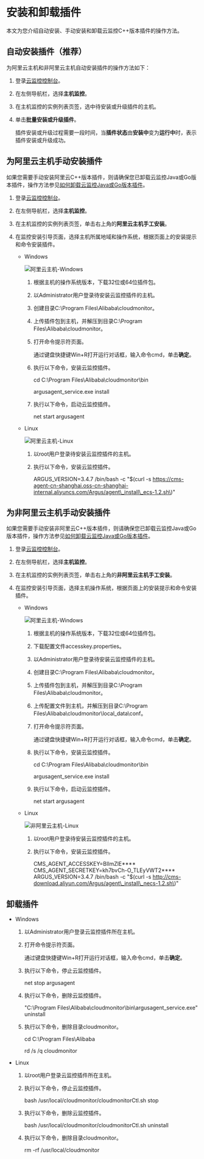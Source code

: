 # 安装和卸载插件

本文为您介绍自动安装、手动安装和卸载云监控C++版本插件的操作方法。

## 自动安装插件（推荐）

为阿里云主机和非阿里云主机自动安装插件的操作方法如下：

1.  登录[云监控控制台](https://cloudmonitor.console.aliyun.com)。

2.  在左侧导航栏，选择**主机监控**。

3.  在主机监控的实例列表页签，选中待安装或升级插件的主机。

4.  单击**批量安装或升级插件**。

    插件安装或升级过程需要一段时间，当**插件状态**由**安装中**变为**运行中**时，表示插件安装或升级成功。


## 为阿里云主机手动安装插件

如果您需要手动安装阿里云C++版本插件，则请确保您已卸载云监控Java或Go版本插件，操作方法参见[如何卸载云监控Java或Go版本插件]()。

1.  登录[云监控控制台](https://cloudmonitor.console.aliyun.com)。

2.  在左侧导航栏，选择**主机监控**。

3.  在主机监控的实例列表页签，单击右上角的**阿里云主机手工安装**。

4.  在监控安装引导页面，选择主机所属地域和操作系统，根据页面上的安装提示和命令安装插件。

    -   Windows

        ![阿里云主机-Windows](https://static-aliyun-doc.oss-cn-hangzhou.aliyuncs.com/assets/img/zh-CN/5585500061/p165759.png)

        1.  根据主机的操作系统版本，下载32位或64位插件包。
        2.  以Administrator用户登录待安装云监控插件的主机。
        3.  创建目录C:\\Program Files\\Alibaba\\cloudmonitor。
        4.  上传插件包到主机，并解压到目录C:\\Program Files\\Alibaba\\cloudmonitor。
        5.  打开命令提示符页面。

            通过键盘快捷键Win+R打开运行对话框，输入命令cmd，单击**确定**。

        6.  执行以下命令，安装云监控插件。

            cd C:\\Program Files\\Alibaba\\cloudmonitor\\bin

            argusagent\_service.exe install

        7.  执行以下命令，启动云监控插件。

            net start argusagent

    -   Linux

        ![阿里云主机-Linux](https://static-aliyun-doc.oss-cn-hangzhou.aliyuncs.com/assets/img/zh-CN/5585500061/p165763.png)

        1.  以root用户登录待安装云监控插件的主机。
        2.  执行以下命令，安装云监控插件。

            ARGUS\_VERSION=3.4.7 /bin/bash -c "$\(curl -s https://cms-agent-cn-shanghai.oss-cn-shanghai-internal.aliyuncs.com/Argus/agent\_install\_ecs-1.2.sh\)"


## 为非阿里云主机手动安装插件

如果您需要手动安装非阿里云C++版本插件，则请确保您已卸载云监控Java或Go版本插件，操作方法参见[如何卸载云监控Java或Go版本插件]()。

1.  登录[云监控控制台](https://cloudmonitor.console.aliyun.com)。

2.  在左侧导航栏，选择**主机监控**。

3.  在主机监控的实例列表页签，单击右上角的**非阿里云主机手工安装**。

4.  在监控安装引导页面，选择主机操作系统，根据页面上的安装提示和命令安装插件。

    -   Windows

        ![阿里云主机-Windows](https://static-aliyun-doc.oss-cn-hangzhou.aliyuncs.com/assets/img/zh-CN/5585500061/p165767.png)

        1.  根据主机的操作系统版本，下载32位或64位插件包。
        2.  下载配置文件accesskey.properties。
        3.  以Administrator用户登录待安装云监控插件的主机。
        4.  创建目录C:\\Program Files\\Alibaba\\cloudmonitor。
        5.  上传插件包到主机，并解压到目录C:\\Program Files\\Alibaba\\cloudmonitor。
        6.  上传配置文件到主机，并解压到目录C:\\Program Files\\Alibaba\\cloudmonitor\\local\_data\\conf。
        7.  打开命令提示符页面。

            通过键盘快捷键Win+R打开运行对话框，输入命令cmd，单击**确定**。

        8.  执行以下命令，安装云监控插件。

            cd C:\\Program Files\\Alibaba\\cloudmonitor\\bin

            argusagent\_service.exe install

        9.  执行以下命令，启动云监控插件。

            net start argusagent

    -   Linux

        ![非阿里云主机-Linux](https://static-aliyun-doc.oss-cn-hangzhou.aliyuncs.com/assets/img/zh-CN/5585500061/p165768.png)

        1.  以root用户登录待安装云监控插件的主机。
        2.  执行以下命令，安装云监控插件。

            CMS\_AGENT\_ACCESSKEY=BIlmZlE\*\*\*\* CMS\_AGENT\_SECRETKEY=kh7bvCh-O\_TLEyVWT2\*\*\*\* ARGUS\_VERSION=3.4.7 /bin/bash -c "$\(curl -s http://cms-download.aliyun.com/Argus/agent\_install\_necs-1.2.sh\)"


## 卸载插件

-   Windows
    1.  以Administrator用户登录云监控插件所在主机。
    2.  打开命令提示符页面。

        通过键盘快捷键Win+R打开运行对话框，输入命令cmd，单击**确定**。

    3.  执行以下命令，停止云监控插件。

        net stop argusagent

    4.  执行以下命令，删除云监控插件。

        "C:\\Program Files\\Alibaba\\cloudmonitor\\bin\\argusagent\_service.exe" uninstall

    5.  执行以下命令，删除目录cloudmonitor。

        cd C:\\Program Files\\Alibaba

        rd /s /q cloudmonitor

-   Linux
    1.  以root用户登录云监控插件所在主机。
    2.  执行以下命令，停止云监控插件。

        bash /usr/local/cloudmonitor/cloudmonitorCtl.sh stop

    3.  执行以下命令，删除云监控插件。

        bash /usr/local/cloudmonitor/cloudmonitorCtl.sh uninstall

    4.  执行以下命令，删除目录cloudmonitor。

        rm -rf /usr/local/cloudmonitor


